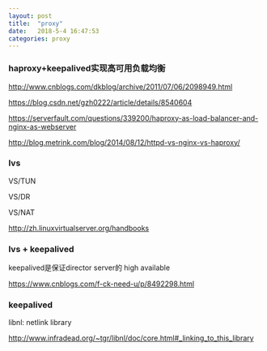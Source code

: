 ```yaml
---
layout: post
title:  "proxy"
date:   2018-5-4 16:47:53
categories: proxy
---
```

### haproxy+keepalived实现高可用负载均衡

http://www.cnblogs.com/dkblog/archive/2011/07/06/2098949.html

https://blog.csdn.net/gzh0222/article/details/8540604

https://serverfault.com/questions/339200/haproxy-as-load-balancer-and-nginx-as-webserver

http://blog.metrink.com/blog/2014/08/12/httpd-vs-nginx-vs-haproxy/

### lvs

VS/TUN

VS/DR

VS/NAT

http://zh.linuxvirtualserver.org/handbooks

### lvs + keepalived

keepalived是保证director server的 high available

https://www.cnblogs.com/f-ck-need-u/p/8492298.html

### keepalived

libnl: netlink library

http://www.infradead.org/~tgr/libnl/doc/core.html#_linking_to_this_library
